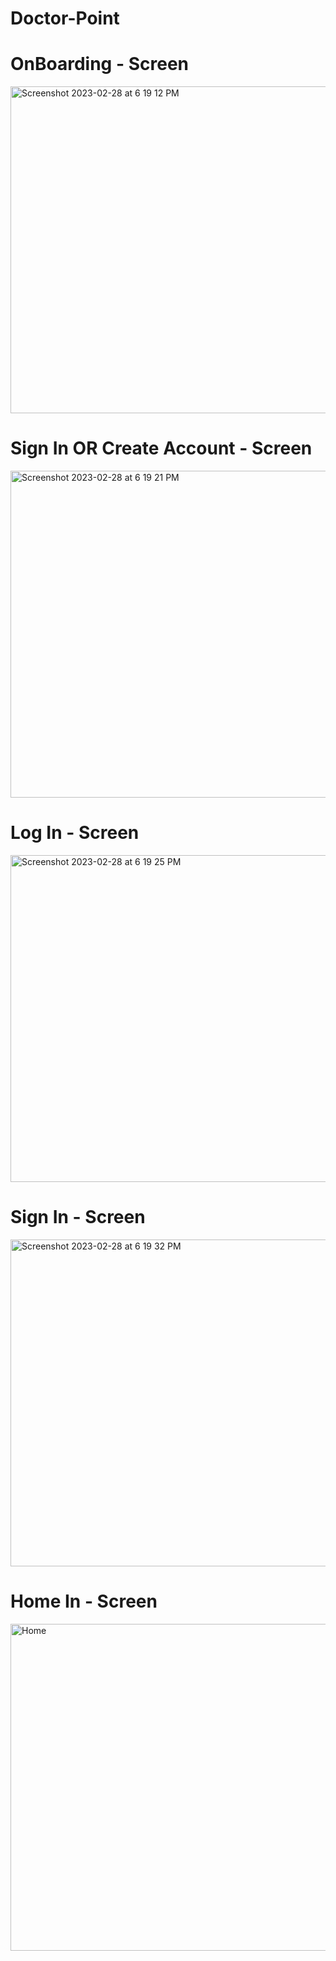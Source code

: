 # Doctor-Point

# OnBoarding - Screen
<img width="523" alt="Screenshot 2023-02-28 at 6 19 12 PM" src="https://user-images.githubusercontent.com/101609008/221915672-1623f174-7f17-45f6-8e0d-2c771102bff4.png">

# Sign In OR Create Account - Screen
<img width="523" alt="Screenshot 2023-02-28 at 6 19 21 PM" src="https://user-images.githubusercontent.com/101609008/221915988-86831dc7-4837-4e62-b243-9c7c049dd427.png">

# Log In - Screen
<img width="523" alt="Screenshot 2023-02-28 at 6 19 25 PM" src="https://user-images.githubusercontent.com/101609008/221916114-ba78a78a-3422-4cde-81c4-8735547380b6.png">

# Sign In - Screen
<img width="523" alt="Screenshot 2023-02-28 at 6 19 32 PM" src="https://user-images.githubusercontent.com/101609008/221916180-83b5da46-b830-4c44-81f7-e7df490d9526.png">

# Home In - Screen
<img width="523" alt="Home" src="https://user-images.githubusercontent.com/101609008/221916329-07d90f53-514b-4ed7-ad65-dbd198d78648.png">
